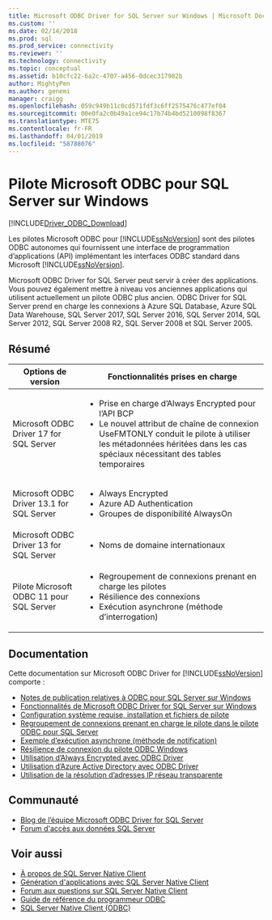 ```yaml
---
title: Microsoft ODBC Driver for SQL Server sur Windows | Microsoft Docs
ms.custom: ''
ms.date: 02/14/2018
ms.prod: sql
ms.prod_service: connectivity
ms.reviewer: ''
ms.technology: connectivity
ms.topic: conceptual
ms.assetid: b10cfc22-6a2c-4707-a456-0dcec317982b
author: MightyPen
ms.author: genemi
manager: craigg
ms.openlocfilehash: 059c949b11c0cd571fdf3c6ff2575476c477ef04
ms.sourcegitcommit: 00e0fa2c0b49a1ce94c17b74b4bd5210098f8367
ms.translationtype: MTE75
ms.contentlocale: fr-FR
ms.lasthandoff: 04/01/2019
ms.locfileid: "58788076"
---
```

# <a name="microsoft-odbc-driver-for-sql-server-on-windows"></a>Pilote Microsoft ODBC pour SQL Server sur Windows
[!INCLUDE[Driver_ODBC_Download](../../../includes/driver_odbc_download.md)]

Les pilotes Microsoft ODBC pour [!INCLUDE[ssNoVersion](../../../includes/ssnoversion-md.md)] sont des pilotes ODBC autonomes qui fournissent une interface de programmation d’applications (API) implémentant les interfaces ODBC standard dans Microsoft [!INCLUDE[ssNoVersion](../../../includes/ssnoversion-md.md)].

Microsoft ODBC Driver for SQL Server peut servir à créer des applications. Vous pouvez également mettre à niveau vos anciennes applications qui utilisent actuellement un pilote ODBC plus ancien. ODBC Driver for SQL Server prend en charge les connexions à Azure SQL Database, Azure SQL Data Warehouse, SQL Server 2017, SQL Server 2016, SQL Server 2014, SQL Server 2012, SQL Server 2008 R2, SQL Server 2008 et SQL Server 2005.  

## <a name="summary"></a>Résumé

| Options de version       | Fonctionnalités prises en charge      |
| ------------- |---------------| 
| Microsoft ODBC Driver 17 for SQL Server | <ul><li>Prise en charge d’Always Encrypted pour l’API BCP</li><li>Le nouvel attribut de chaîne de connexion UseFMTONLY conduit le pilote à utiliser les métadonnées héritées dans les cas spéciaux nécessitant des tables temporaires</li>
| Microsoft ODBC Driver 13.1 for SQL Server     | <ul><li>Always Encrypted</li><li>Azure AD Authentication</li><li>Groupes de disponibilité AlwaysOn</li></ul>   | 
| Microsoft ODBC Driver 13 for SQL Server      | <ul><li>Noms de domaine internationaux</li></ul> |
| Pilote Microsoft ODBC 11 pour SQL Server | <ul><li>Regroupement de connexions prenant en charge les pilotes</li><li>Résilience des connexions</li><li>Exécution asynchrone (méthode d’interrogation)</li></ul> |    

## <a name="documentation"></a>Documentation  
Cette documentation sur Microsoft ODBC Driver for [!INCLUDE[ssNoVersion](../../../includes/ssnoversion-md.md)] comporte :  
  
-   [Notes de publication relatives à ODBC pour SQL Server sur Windows](../../../connect/odbc/windows/release-notes-odbc-sql-server-windows.md)  
-   [Fonctionnalités de Microsoft ODBC Driver for SQL Server sur Windows](../../../connect/odbc/windows/features-of-the-microsoft-odbc-driver-for-sql-server-on-windows.md)  
-   [Configuration système requise, installation et fichiers de pilote](../../../connect/odbc/windows/system-requirements-installation-and-driver-files.md)  
-   [Regroupement de connexions prenant en charge le pilote dans le pilote ODBC pour SQL Server](../../../connect/odbc/windows/driver-aware-connection-pooling-in-the-odbc-driver-for-sql-server.md)  
-   [Exemple d’exécution asynchrone &#40;méthode de notification&#41;](../../../connect/odbc/windows/asynchronous-execution-notification-method-sample.md)  
-   [Résilience de connexion du pilote ODBC Windows](../../../connect/odbc/windows/connection-resiliency-in-the-windows-odbc-driver.md)  
-   [Utilisation d’Always Encrypted avec ODBC Driver](../../../connect/odbc/using-always-encrypted-with-the-odbc-driver.md)
-   [Utilisation d’Azure Active Directory avec ODBC Driver](../../../connect/odbc/using-azure-active-directory.md) 
-   [Utilisation de la résolution d’adresses IP réseau transparente](../../../connect/odbc/using-transparent-network-ip-resolution.md)   

## <a name="community"></a>Communauté  
- [Blog de l’équipe Microsoft ODBC Driver for SQL Server](https://blogs.msdn.com/sqlnativeclient/default.aspx)  
- [Forum d'accès aux données SQL Server](https://social.technet.microsoft.com/Forums/en/sqldataaccess/threads)  
  
## <a name="see-also"></a> Voir aussi  
- [À propos de SQL Server Native Client](https://msdn.microsoft.com/sqlserver/ff658532.aspx)   
- [Génération d'applications avec SQL Server Native Client](../../../relational-databases/native-client/applications/building-applications-with-sql-server-native-client.md)   
- [Forum aux questions sur SQL Server Native Client](https://msdn.microsoft.com/sqlserver/aa937707.aspx)   
- [Guide de référence du programmeur ODBC](../../../odbc/reference/odbc-programmer-s-reference.md)   
- [SQL Server Native Client (ODBC)](../../../relational-databases/native-client/odbc/sql-server-native-client-odbc.md)  
